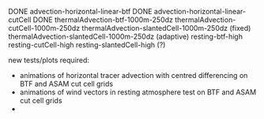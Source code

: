 DONE advection-horizontal-linear-btf
DONE advection-horizontal-linear-cutCell
DONE thermalAdvection-btf-1000m-250dz
thermalAdvection-cutCell-1000m-250dz
thermalAdvection-slantedCell-1000m-250dz (fixed)
thermalAdvection-slantedCell-1000m-250dz (adaptive)
resting-btf-high
resting-cutCell-high
resting-slantedCell-high (?)

new tests/plots required:

* animations of horizontal tracer advection with centred differencing on BTF and ASAM cut cell grids
* animations of wind vectors in resting atmosphere test on BTF and ASAM cut cell grids
* 

